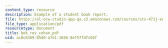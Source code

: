 ```yaml
---
content_type: resource
description: Example of a student book report.
file: https://ol-ocw-studio-app-qa.s3.amazonaws.com/courses/sts-471j-engineering-apollo-the-moon-project-as-a-complex-system-spring-2007/ac0c636985d0afe116568ef57fdfc04f_bok_rev_cohan.pdf
file_type: application/pdf
resourcetype: Document
title: bok_rev_cohan.pdf
uid: ac0c6369-85d0-afe1-1656-8ef57fdfc04f
---
```

